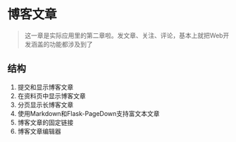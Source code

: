 # 博客文章
> 这一章是实际应用里的第二章啦。发文章、关注、评论，基本上就把Web开发涵盖的功能都涉及到了
## 结构
1. 提交和显示博客文章
2. 在资料页中显示博客文章
3. 分页显示长博客文章
4. 使用Markdown和Flask-PageDown支持富文本文章
5. 博客文章的固定链接
6. 博客文章编辑器